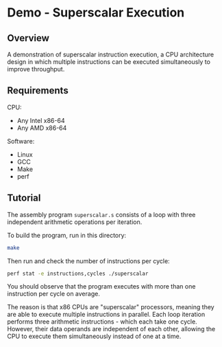 # Demo - Superscalar Execution

## Overview

A demonstration of superscalar instruction execution, a CPU architecture design in which multiple instructions can be executed simultaneously to improve throughput.

## Requirements

CPU:

- Any Intel x86-64
- Any AMD x86-64

Software:

- Linux
- GCC
- Make
- perf

## Tutorial

The assembly program `superscalar.s` consists of a loop with three independent arithmetic operations per iteration.

To build the program, run in this directory:

```bash
make
```

Then run and check the number of instructions per cycle:

```bash
perf stat -e instructions,cycles ./superscalar
```

You should observe that the program executes with more than one instruction per cycle on average.

The reason is that x86 CPUs are "superscalar" processors, meaning they are able to execute multiple instructions in parallel. Each loop iteration performs three arithmetic instructions - which each take one cycle. However, their data operands are independent of each other, allowing the CPU to execute them simultaneously instead of one at a time.
